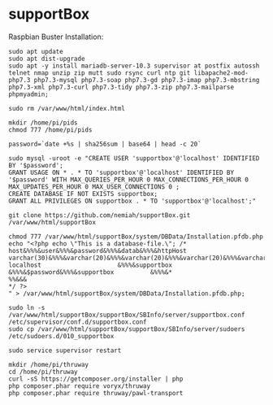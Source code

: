 # supportBox

Raspbian Buster Installation:

	sudo apt update
	sudo apt dist-upgrade
	sudo apt -y install mariadb-server-10.3 supervisor at postfix autossh telnet nmap unzip zip mutt sudo rsync curl ntp git libapache2-mod-php7.3 php7.3-mysql php7.3-soap php7.3-gd php7.3-imap php7.3-mbstring php7.3-xml php7.3-curl php7.3-tidy php7.3-zip php7.3-mailparse phpmyadmin;

	sudo rm /var/www/html/index.html

	mkdir /home/pi/pids
	chmod 777 /home/pi/pids

	password=`date +%s | sha256sum | base64 | head -c 20`

	sudo mysql -uroot -e "CREATE USER 'supportbox'@'localhost' IDENTIFIED BY '$password';
	GRANT USAGE ON * . * TO 'supportbox'@'localhost' IDENTIFIED BY '$password' WITH MAX_QUERIES_PER_HOUR 0 MAX_CONNECTIONS_PER_HOUR 0 MAX_UPDATES_PER_HOUR 0 MAX_USER_CONNECTIONS 0 ;
	CREATE DATABASE IF NOT EXISTS supportbox;
	GRANT ALL PRIVILEGES ON supportbox . * TO 'supportbox'@'localhost';"

	git clone https://github.com/nemiah/supportBox.git /var/www/html/supportBox

	chmod 777 /var/www/html/supportBox/system/DBData/Installation.pfdb.php
	echo "<?php echo \"This is a database-file.\"; /*
	host&%%%&user&%%%&password&%%%&datab&%%%&httpHost
	varchar(30)&%%%&varchar(20)&%%%&varchar(20)&%%%&varchar(20)&%%%&varchar(40)
	localhost                     &%%%&supportbox          &%%%&$password&%%%&supportbox          &%%%&*                                       %%&&&
	*/ ?>
	" > /var/www/html/supportBox/system/DBData/Installation.pfdb.php;

	sudo ln -s /var/www/html/supportBox/supportBox/SBInfo/server/supportbox.conf /etc/supervisor/conf.d/supportbox.conf
	sudo cp /var/www/html/supportBox/supportBox/SBInfo/server/sudoers /etc/sudoers.d/010_supportbox

	sudo service supervisor restart

	mkdir /home/pi/thruway
	cd /home/pi/thruway
	curl -sS https://getcomposer.org/installer | php
	php composer.phar require voryx/thruway
	php composer.phar require thruway/pawl-transport
